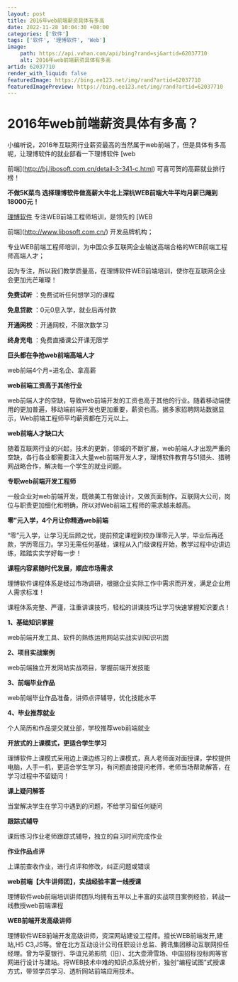 ```yaml
---
layout: post
title: 2016年web前端薪资具体有多高
date: 2022-11-28 10:04:30 +08:00
categories: ['软件']
tags: ['软件', '理博软件', 'Web']
image:
    path: https://api.vvhan.com/api/bing?rand=sj&artid=62037710
    alt: 2016年web前端薪资具体有多高
artid: 62037710
render_with_liquid: false
featuredImage: https://bing.ee123.net/img/rand?artid=62037710
featuredImagePreview: https://bing.ee123.net/img/rand?artid=62037710
---
```


# 2016年web前端薪资具体有多高？

小编听说，2016年互联网行业薪资最高的当然属于web前端了，但是具体有多高呢，让理博软件的就业部看一下理博软件
[web

前端](http://bj.libosoft.com.cn/detail-3-341-c.html)
可喜可贺的高薪就业排行榜！

**不做5K菜鸟 选择理博软件做高薪大牛北上深杭WEB前端大牛平均月薪已飚到18000元！**

[理博软件](http://bj.libosoft.com.cn/)
专注WEB前端工程师培训，是领先的
[WEB

前端](http://www.libosoft.com.cn/)
开发品牌机构；

专业WEB前端工程师培训，为中国众多互联网企业输送高端合格的WEB前端工程师高端人才；

因为专注，所以我们教学质量高，在理博软件WEB前端培训，使你在互联网企业会更加光芒璀璨！

**免费试听**
：免费试听任何想学习的课程

**免息贷款**
：0元0息入学，就业后再付款

**开通网校**
：开通网校，不限次数学习

**终身充电**
：免费直播课公开课无限学

**巨头都在争抢web前端高端人才**

web前端4个月=进名企、拿高薪

**web前端工资高于其他行业**

web前端人才的空缺，导致web前端开发的工资也高于其他的行业。随着移动端使用的更加普遍，移动端前端开发也更加重要，薪资也高。据多家招聘网站数据显示，Web前端工程师平均薪资都在万元以上。

**web前端人才缺口大**

随着互联网行业的兴起，技术的更新，领域的不断扩展，web前端人才出现严重的空缺，各行各业都需要注入大量web前端开发人才，理博软件教育与51猎头、猎聘网战略合作，解决每一个学生的就业问题。

**专职web前端开发工程师**

一般企业对web前端开发，既做美工有做设计，又做页面制作。互联网大公司，岗位与职责更加细化和明确，所以对Web前端工程师的需求越来越高。

**零”元入学，4个月让你精通web前端**

“零”元入学，让学习无后顾之忧，提前预定课程到校办理零元入学，毕业后再还款，学历零压力。学习无需任何基础，课程从入门级课程开始，教学过程中边讲边练，踏踏实实学好每一步！

**课程内容紧随时代发展，顺应市场需求**

理博软件课程体系是经过市场调研，根据企业实际工作中需求而开发，满足企业用人需求标准！

课程体系完整、严谨，注重讲课技巧，轻松的讲课技巧让学习快速掌握知识要点！

**1、基础知识掌握**

web前端开发工具、软件的熟练运用网站实战实训知识巩固

**2、项目实战案例**

web前端独立开发网站实战项目，掌握前端开发技能

**3、前端毕业作品**

web前端毕业作品准备，讲师点评辅导，优化技能水平

**4、毕业推荐就业**

个人简历和作品提交就业部，学校推荐web前端就业

**开放式的上课模式，更适合学生学习**

理博软件上课模式采用边上课边练习的上课模式，真人老师面对面授课，学校提供电脑，人手一机，更适合学生学习，有问题直接提问老师，老师当场帮助解答，在学习过程中不留疑问！

**课上疑问解答**

当堂解决学生在学习中遇到的问题，不给学习留任何疑问

**跟踪式辅导**

课后练习作业老师跟踪式辅导，独立的自习时间完成作业

**作业作品点评**

上课前查收作业，进行点评和修改，纠正问题或错误

**web前端【大牛讲师团】，实战经验丰富一线授课**

理博软件web前端培训讲师团队均拥有五年以上丰富的实战项目案例经验，转战一线教授web前端课程

**WEB前端开发高级讲师**

理博软件WEB前端开发高级讲师，资深网站建设工程师。擅长WEB前端发开,建站,H5 C3,JS等。曾在北方互动设计公司任职设计总监、腾讯集团移动互联网担任经理。曾为华夏银行、华谊兄弟影院（旧）、北大壶滑雪场、中国招标投标网等官网进行设计与建站。将WEB技术中难的知识点系统分析，独创“编程试图”式授课方式，带领学员学习、透析网站前端应用技术。